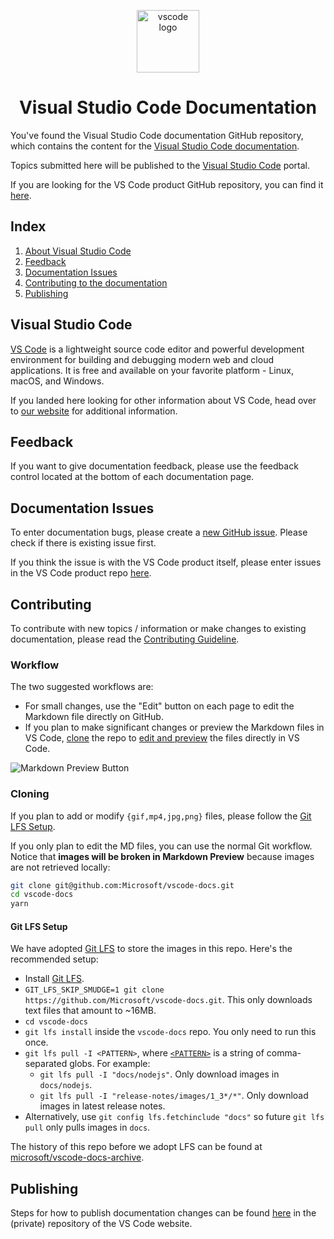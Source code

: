 <p align="center">
  <img alt="vscode logo" src="https://upload.wikimedia.org/wikipedia/commons/thumb/2/2d/Visual_Studio_Code_1.18_icon.svg/1200px-Visual_Studio_Code_1.18_icon.svg.png" width="100px" />
  <h1 align="center">Visual Studio Code Documentation</h1>
</p>

You've found the Visual Studio Code documentation GitHub repository, which contains the content for the [Visual Studio Code documentation](https://code.visualstudio.com/docs).

Topics submitted here will be published to the [Visual Studio Code](https://code.visualstudio.com) portal.

If you are looking for the VS Code product GitHub repository, you can find it [here](https://github.com/Microsoft/vscode).

## Index

1. [About Visual Studio Code](#visual-studio-code)
2. [Feedback](#feedback)
3. [Documentation Issues](#documentation-issues)
4. [Contributing to the documentation](#contributing)
5. [Publishing](#publishing)

## Visual Studio Code

[VS Code](https://code.visualstudio.com/) is a lightweight source code editor and powerful development environment for building and debugging modern web and cloud applications. It is free and available on your favorite platform - Linux, macOS, and Windows.

If you landed here looking for other information about VS Code, head over to [our website](https://code.visualstudio.com) for additional information.

## Feedback

If you want to give documentation feedback, please use the feedback control located at the bottom of each documentation page.

## Documentation Issues

To enter documentation bugs, please create a [new GitHub issue](https://github.com/Microsoft/vscode-docs/issues). Please check if there is existing issue first.

If you think the issue is with the VS Code product itself, please enter issues in the VS Code product repo [here](https://github.com/Microsoft/vscode/issues).

## Contributing

To contribute with new topics / information or make changes to existing documentation, please read the [Contributing Guideline](./CONTRIBUTING.md#contributing).

### Workflow

The two suggested workflows are:

- For small changes, use the "Edit" button on each page to edit the Markdown file directly on GitHub.
- If you plan to make significant changes or preview the Markdown files in VS Code, [clone](#cloning) the repo to [edit and preview](https://code.visualstudio.com/docs/languages/markdown) the files directly in VS Code.

![Markdown Preview Button](images/MDPreviewButton.png)

### Cloning

If you plan to add or modify `{gif,mp4,jpg,png}` files, please follow the [Git LFS Setup](#git-lfs-setup).

If you only plan to edit the MD files, you can use the normal Git workflow. Notice that **images will be broken in Markdown Preview** because images are not retrieved locally:

```bash
git clone git@github.com:Microsoft/vscode-docs.git
cd vscode-docs
yarn
```

#### Git LFS Setup

We have adopted [Git LFS](https://git-lfs.github.com/) to store the images in this repo. Here's the recommended setup:

- Install [Git LFS](https://git-lfs.github.com/).
- `GIT_LFS_SKIP_SMUDGE=1 git clone https://github.com/Microsoft/vscode-docs.git`. This only downloads text files that amount to ~16MB.
- `cd vscode-docs`
- `git lfs install` inside the `vscode-docs` repo. You only need to run this once.
- `git lfs pull -I <PATTERN>`, where [`<PATTERN>`](https://github.com/git-lfs/git-lfs/blob/master/docs/man/git-lfs-fetch.1.ronn#include-and-exclude) is a string of comma-separated globs. For example:
    - `git lfs pull -I "docs/nodejs"`. Only download images in `docs/nodejs`.
    - `git lfs pull -I "release-notes/images/1_3*/*"`. Only download images in latest release notes.
- Alternatively, use `git config lfs.fetchinclude "docs"` so future `git lfs pull` only pulls images in `docs`.

The history of this repo before we adopt LFS can be found at [microsoft/vscode-docs-archive](https://github.com/Microsoft/vscode-docs-archive).

## Publishing

Steps for how to publish documentation changes can be found [here](https://github.com/Microsoft/vscode-website#publishing-a-documentation-change) in the (private) repository of the VS Code website.
